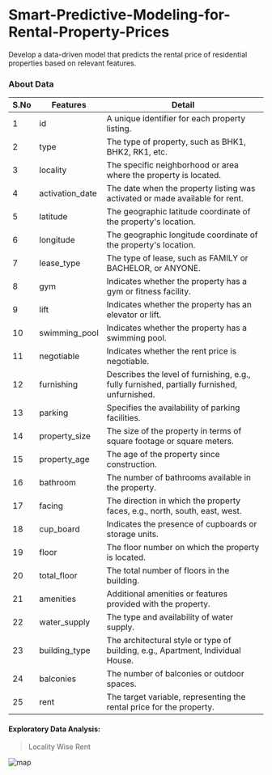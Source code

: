# Smart-Predictive-Modeling-for-Rental-Property-Prices
Develop a data-driven model that predicts the rental price of residential properties based on relevant features.
### About Data
| S.No | Features         | Detail                                                                                        |
|------|------------------|------------------------------------------------------------------------------------------------|
| 1    | id               | A unique identifier for each property listing.                                                   |
| 2    | type             | The type of property, such as BHK1, BHK2, RK1, etc.                                              |
| 3    | locality         | The specific neighborhood or area where the property is located.                                  |
| 4    | activation_date  | The date when the property listing was activated or made available for rent.                       |
| 5    | latitude         | The geographic latitude coordinate of the property's location.                                    |
| 6    | longitude        | The geographic longitude coordinate of the property's location.                                   |
| 7    | lease_type       | The type of lease, such as FAMILY or BACHELOR, or ANYONE.                                         |
| 8    | gym              | Indicates whether the property has a gym or fitness facility.                                      |
| 9    | lift             | Indicates whether the property has an elevator or lift.                                            |
| 10   | swimming_pool    | Indicates whether the property has a swimming pool.                                                |
| 11   | negotiable       | Indicates whether the rent price is negotiable.                                                    |
| 12   | furnishing       | Describes the level of furnishing, e.g., fully furnished, partially furnished, unfurnished.       |
| 13   | parking          | Specifies the availability of parking facilities.                                                  |
| 14   | property_size    | The size of the property in terms of square footage or square meters.                              |
| 15   | property_age     | The age of the property since construction.                                                        |
| 16   | bathroom         | The number of bathrooms available in the property.                                                 |
| 17   | facing           | The direction in which the property faces, e.g., north, south, east, west.                         |
| 18   | cup_board        | Indicates the presence of cupboards or storage units.                                               |
| 19   | floor            | The floor number on which the property is located.                                                 |
| 20   | total_floor      | The total number of floors in the building.                                                        |
| 21   | amenities        | Additional amenities or features provided with the property.                                        |
| 22   | water_supply     | The type and availability of water supply.                                                         |
| 23   | building_type    | The architectural style or type of building, e.g., Apartment, Individual House.                     |
| 24   | balconies        | The number of balconies or outdoor spaces.                                                         |
| 25   | rent             | The target variable, representing the rental price for the property.                               |

#### Exploratory Data Analysis:
> Locality Wise Rent

![map](https://github.com/Vengatesan-K/Retail-sales-forecast/assets/128688827/6d131b91-1518-4b22-8b75-be557a33288a)

